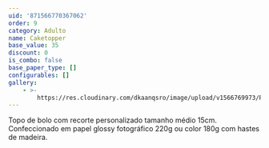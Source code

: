 ```yaml
---
uid: '871566770367062'
order: 9
category: Adulto
name: Caketopper
base_value: 35
discount: 0
is_combo: false
base_paper_type: []
configurables: []
gallery:
    - >-
        https://res.cloudinary.com/dkaanqsro/image/upload/v1566769973/Papelaria%20adulto/Caketopper_jxfxqx.jpg
---
```


Topo de bolo com recorte personalizado tamanho médio 15cm. Confeccionado em
papel glossy fotográfico 220g ou color 180g com hastes de madeira.
